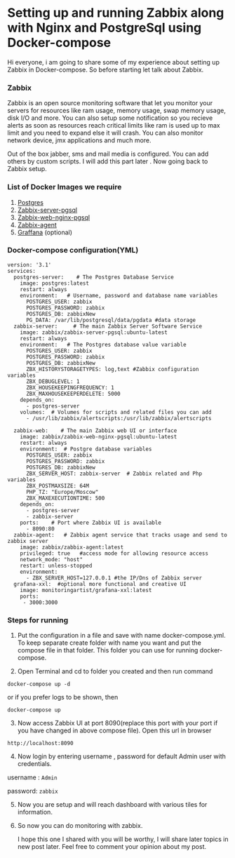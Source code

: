 # Setting up and running Zabbix along with Nginx and PostgreSql using Docker-compose

Hi everyone, i am going to share some of my experience about setting up Zabbix in Docker-compose. So before starting let talk about Zabbix. 

### Zabbix

Zabbix is an open source monitoring software that let you monitor your servers for resources like ram usage, memory usage, swap memory usage, disk I/O and more. You can also setup some notification so you recieve alerts as soon as resources reach critical limits like ram is used up to max limit and you need to expand else it will crash. You can also monitor network device, jmx applications and much more.

Out of the box jabber, sms and mail media is configured. You can add others by custom scripts. I will add this part later . Now going back to Zabbix setup.

### List of Docker Images we require

1. [Postgres](https://hub.docker.com/_/postgres/)
2. [Zabbix-server-pgsql](https://hub.docker.com/r/zabbix/zabbix-server-pgsql/)
3. [Zabbix-web-nginx-pgsql](https://hub.docker.com/r/zabbix/zabbix-web-nginx-pgsql/)
4. [Zabbix-agent](https://hub.docker.com/r/zabbix/zabbix-agent/~/dockerfile/)
5. [Graffana](https://hub.docker.com/r/grafana/grafana/) (optional)

### Docker-compose configuration(YML)

```
version: '3.1'
services:
  postgres-server:    # The Postgres Database Service
    image: postgres:latest
    restart: always
    environment:   # Username, password and database name variables
      POSTGRES_USER: zabbix
      POSTGRES_PASSWORD: zabbix
      POSTGRES_DB: zabbixNew
      PG_DATA: /var/lib/postgresql/data/pgdata #data storage
  zabbix-server:     # The main Zabbix Server Software Service
    image: zabbix/zabbix-server-pgsql:ubuntu-latest
    restart: always
    environment:   # The Postgres database value variable
      POSTGRES_USER: zabbix
      POSTGRES_PASSWORD: zabbix
      POSTGRES_DB: zabbixNew
      ZBX_HISTORYSTORAGETYPES: log,text #Zabbix configuration variables
      ZBX_DEBUGLEVEL: 1
      ZBX_HOUSEKEEPINGFREQUENCY: 1
      ZBX_MAXHOUSEKEEPERDELETE: 5000
    depends_on:
      - postgres-server
    volumes:  # Volumes for scripts and related files you can add
      - /usr/lib/zabbix/alertscripts:/usr/lib/zabbix/alertscripts

  zabbix-web:    # The main Zabbix web UI or interface 
    image: zabbix/zabbix-web-nginx-pgsql:ubuntu-latest
    restart: always
    environment:  # Postgre database variables
      POSTGRES_USER: zabbix
      POSTGRES_PASSWORD: zabbix
      POSTGRES_DB: zabbixNew
      ZBX_SERVER_HOST: zabbix-server  # Zabbix related and Php variables
      ZBX_POSTMAXSIZE: 64M
      PHP_TZ: "Europe/Moscow"  
      ZBX_MAXEXECUTIONTIME: 500
    depends_on:
      - postgres-server
      - zabbix-server
    ports:    # Port where Zabbix UI is available
      - 8090:80
  zabbix-agent:   # Zabbix agent service that tracks usage and send to zabbix server
    image: zabbix/zabbix-agent:latest
    privileged: true   #access mode for allowing resource access
    network_mode: "host"
    restart: unless-stopped
    environment:
      - ZBX_SERVER_HOST=127.0.0.1 #the IP/Dns of Zabbix server
  grafana-xxl:  #optional more functional and creative UI 
    image: monitoringartist/grafana-xxl:latest
    ports:
     - 3000:3000
```

### Steps for running

1. Put the configuration in a file and save with name docker-compose.yml. To keep separate create folder with name you want and put the compose file in that folder. This folder you can use for running docker-compose.

2. Open Terminal and cd to folder you created and then run command

```
docker-compose up -d
```

or if you prefer logs to be shown, then

```
docker-compose up
```

3. Now access Zabbix UI at port 8090(replace this port with your port if you have changed in above compose file). Open this url in browser

```
http://localhost:8090
```

4. Now login by entering username , password for default Admin user with credentials.

username : `Admin`

password: `zabbix`

5. Now you are setup and will reach dashboard with various tiles for information.

6. So now you can do monitoring with zabbix.

   I hope this one I shared with you will be worthy, I will share later topics in new post later. Feel free to comment your opinion about my post.
